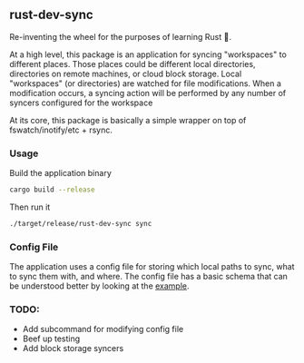## rust-dev-sync

Re-inventing the wheel for the purposes of learning Rust 🦀.

At a high level, this package is an application for syncing "workspaces" to different places.
Those places could be different local directories, directories on remote machines, or cloud block storage.
Local "workspaces" (or directories) are watched for file modifications. 
When a modification occurs, a syncing action will be performed by any number of syncers configured for the workspace

At its core, this package is basically a simple wrapper on top of fswatch/inotify/etc + rsync.

### Usage
Build the application binary
```bash
cargo build --release
```

Then run it
```bash
./target/release/rust-dev-sync sync
```

### Config File
The application uses a config file for storing which local paths to sync, what to sync them with, and where.
The config file has a basic schema that can be understood better by looking at the [example](examples/schema.config.yaml).

### TODO:
- Add subcommand for modifying config file
- Beef up testing
- Add block storage syncers